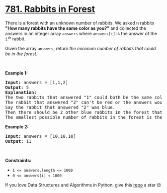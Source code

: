 # [781. Rabbits in Forest][title]

<p>There is a forest with an unknown number of rabbits. We asked n rabbits <strong>"How many rabbits have the same color as you?"</strong> and collected the answers in an integer array <code>answers</code> where <code>answers[i]</code> is the answer of the <code>i<sup>th</sup></code> rabbit.</p>
<p>Given the array <code>answers</code>, return <em>the minimum number of rabbits that could be in the forest</em>.</p>
<p> </p>
<p><strong>Example 1:</strong></p>
<pre><strong>Input:</strong> answers = [1,1,2]
<strong>Output:</strong> 5
<strong>Explanation:</strong>
The two rabbits that answered "1" could both be the same color, say red.
The rabbit that answered "2" can't be red or the answers would be inconsistent.
Say the rabbit that answered "2" was blue.
Then there should be 2 other blue rabbits in the forest that didn't answer into the array.
The smallest possible number of rabbits in the forest is therefore 5: 3 that answered plus 2 that didn't.
</pre>
<p><strong>Example 2:</strong></p>
<pre><strong>Input:</strong> answers = [10,10,10]
<strong>Output:</strong> 11
</pre>
<p> </p>
<p><strong>Constraints:</strong></p>
<ul>
<li><code>1 &lt;= answers.length &lt;= 1000</code></li>
<li><code>0 &lt;= answers[i] &lt; 1000</code></li>
</ul>


If you love Data Structures and Algorithms in Python, give this [repo][me] a star :wink:

[title]: https://leetcode.com/problems/rabbits-in-forest
[me]: https://github.com/bumblebee211196/awesome-python-leetcode